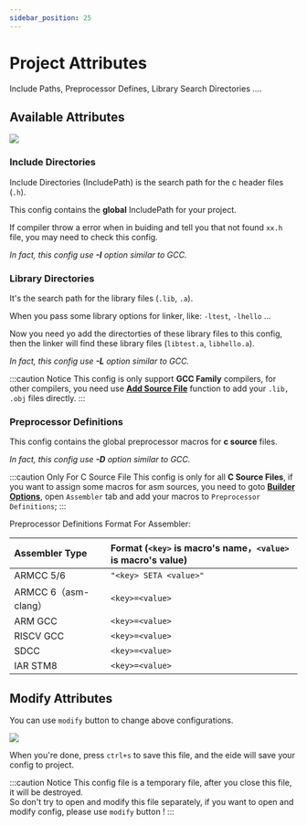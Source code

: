 ```yaml
---
sidebar_position: 25
---
```


# Project Attributes

Include Paths, Preprocessor Defines, Library Search Directories ....

## Available Attributes

![](/docs_img/prj_attr_preview.png)

### Include Directories

Include Directories (IncludePath) is the search path for the c header files (`.h`).

This config contains the **global** IncludePath for your project.

If compiler throw a error when in buiding and tell you that not found `xx.h` file, you may need to check this config.

*In fact, this config use **-I** option similar to GCC.*

### Library Directories

It's the search path for the library files (`.lib`, `.a`).

When you pass some library options for linker, like: `-ltest`, `-lhello` ...

Now you need yo add the directorties of these library files to this config, then the linker will find these library files (`libtest.a`, `libhello.a`).

*In fact, this config use **-L** option similar to GCC.*

:::caution Notice
This config is only support **GCC Family** compilers, for other compilers, you need use [**Add Source File**](project_resource#add-source-files) function to add your `.lib, .obj` files directly.
:::

### Preprocessor Definitions

This config contains the global preprocessor macros for **c source** files.

*In fact, this config use **-D** option similar to GCC.*

:::caution Only For C Source File
This config is only for all **C Source Files**, if you want to assign some macros for asm sources, you need to goto
[**Builder Options**](builder#advance-configurations), open `Assembler` tab and add your macros to `Preprocessor Definitions`;
:::

Preprocessor Definitions Format For Assembler:

| Assembler Type | Format (`<key>` is macro's name，`<value>` is macro's value) |
|:--|:--|
| ARMCC 5/6 | `"<key> SETA <value>"` |
| ARMCC 6（asm-clang） | `<key>=<value>` |
| ARM GCC | `<key>=<value>` |
| RISCV GCC | `<key>=<value>` |
| SDCC | `<key>=<value>` |
| IAR STM8 | `<key>=<value>` |

## Modify Attributes

You can use `modify` button to change above configurations.

![](/docs_img/prj_attr_modify.png)

When you're done, press `ctrl+s` to save this file, and the eide will save your config to project.

:::caution Notice
This config file is a temporary file, after you close this file, it will be destroyed.<br/>
So don't try to open and modify this file separately, if you want to open and modify config, please use `modify` button !
:::